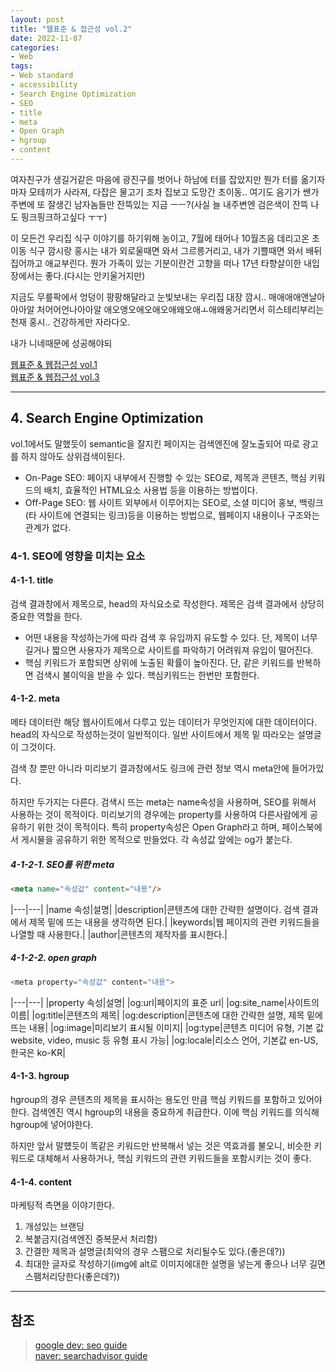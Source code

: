 ```yaml
---
layout: post
title: "웹표준 & 접근성 vol.2"
date: 2022-11-07
categories:
- Web
tags:
- Web standard
- accessibility
- Search Engine Optimization
- SEO
- title
- meta
- Open Graph
- hgroup
- content
---
```


여자친구가 생길거같은 마음에 광진구를 벗어나 하남에 터를 잡았지만 뭔가 터를 옮기자마자 모테끼가 사라져, 다잡은 물고기 조차 집보고 도망간 초이동.. 여기도 음기가 쌘가 주변에 또 잘생긴 남자놈들만 잔뜩있는 지금 ㅡㅡ?(사실 늘 내주변엔 검은색이 잔뜩 나도 핑크핑크하고싶다 ㅜㅜ)

이 모든건 우리집 식구 이야기를 하기위해 농이고, 7월에 태어나 10월즈음 데리고온 초이동 식구 깜시랑 홍시는 내가 외로울때면 와서 그르릉거리고, 내가 기쁠때면 와서 배뒤집어까고 애교부린다. 뭔가 가족이 있는 기분이란건 고향을 떠나 17년 타향살이한 내입장에서는 좋다.(다시는 안키울거지만)

지금도 무릎팍에서 엉덩이 팡팡해달라고 눈빛보내는 우리집 대장 깜시.. 매애애애앤날아아아알 처어어언나아아알 애오앵오애오애오애왜오애ㅗ애왜옹거리면서 히스테리부리는 천재 홍시.. 건강하게만 자라다오.

내가 니네때문에 성공해야되

[웹표준 & 웹접근성 vol.1](https://kimtank.github.io/web/2022/11/07/a-web-standard1.html)   
[웹표준 & 웹접근성 vol.3](https://kimtank.github.io/web/2022/11/07/b-web-standard3.html)

---

## 4. Search Engine Optimization

vol.1에서도 말했듯이 semantic을 잘지킨 페이지는 검색엔진에 잘노출되어 따로 광고를 하지 않아도 상위검색이된다.

- On-Page SEO: 페이지 내부에서 진행할 수 있는 SEO로, 제목과 콘텐츠, 핵심 키워드의 배치, 효율적인 HTML요소 사용법 등을 이용하는 방법이다.
- Off-Page SEO: 웹 사이트 외부에서 이루어지는 SEO로, 소셜 미디어 홍보, 백링크(타 사이트에 연결되는 링크)등을 이용하는 방법으로, 웹페이지 내용이나 구조와는 관계가 없다.

### 4-1. SEO에 영향을 미치는 요소

#### 4-1-1. title

검색 결과창에서 제목으로, head의 자식요소로 작성한다. 제목은 검색 결과에서 상당히 중요한 역할을 한다.

- 어떤 내용을 작성하는가에 따라 검색 후 유입까지 유도할 수 있다. 단, 제목이 너무 길거나 짧으면 사용자가 제목으로 사이트를 파악하기 어려워져 유입이 떨어진다.
- 핵심 키워드가 포함되면 상위에 노출된 확률이 높아진다. 단, 같은 키워드를 반복하면 검색시 불이익을 받을 수 있다. 핵심키워드는 한번만 포함한다.

#### 4-1-2. meta

메타 데이터란 해당 웹사이트에서 다루고 있는 데이터가 무엇인지에 대한 데이터이다. head의 자식으로 작성하는것이 일반적이다. 일반 사이트에서 제목 밑 따라오는 설명글이 그것이다.

검색 창 뿐만 아니라 미리보기 결과창에서도 링크에 관련 정보 역시 meta안에 들어가있다.

하지만 두가지는 다른다. 검색시 뜨는 meta는 name속성을 사용하며, SEO를 위해서 사용하는 것이 목적이다. 미리보기의 경우에는 property를 사용하여 다른사람에게 공유하기 위한 것이 목적이다. 특히 property속성은 Open Graph라고 하며, 페이스북에서 게시물을 공유하기 위한 목적으로 만들었다. 각 속성값 앞에는 og가 붙는다.

##### 4-1-2-1. SEO를 위한 meta

```html
<meta name="속성값" content="내용"/>
```

|---|---|
|name 속성|설명|
|description|콘텐츠에 대한 간략한 설명이다. 검색 결과에서 제목 밑에 뜨는 내용을 생각하면 된다.|
|keywords|웹 페이지의 관련 키워드들을 나열할 때 사용한다.|
|author|콘텐츠의 제작자를 표시한다.|

##### 4-1-2-2. open graph

```javascript
<meta property="속성값" content="내용">
```

|---|---|
|property 속성|설명|
|og:url|페이지의 표준 url|
|og:site_name|사이트의 이름|
|og:title|콘텐츠의 제목|
|og:description|콘텐츠에 대한 간략한 설명, 제목 밑에 뜨는 내용|
|og:image|미리보기 표시될 이미지|
|og:type|콘텐츠 미디어 유형, 기본 값 website, video, music 등 유형 표시 가능|
|og:locale|리소스 언어, 기본값 en-US, 한국은 ko-KR|

#### 4-1-3. hgroup

hgroup의 경우 콘텐츠의 제목을 표시하는 용도인 만큼 핵심 키워드를 포함하고 있어야한다. 검색엔진 역시 hgroup의 내용을 중요하게 취급한다. 이에 핵심 키워드를 의식해 hgroup에 넣어야한다.

하지만 앞서 말헀듯이 똑같은 키워드만 반복해서 넣는 것은 역효과를 불오니, 비슷한 키워드로 대체해서 사용하거나, 핵심 키워드의 관련 키워드들을 포함시키는 것이 좋다.

#### 4-1-4. content

마케팅적 측면을 이야기한다.

1. 개성있는 브랜딩
2. 복붙금지(검색엔진 중복문서 처리함)
3. 간결한 제목과 설명글(최악의 경우 스팸으로 처리될수도 있다.(좋은데?))
4. 최대한 글자로 작성하기(img에 alt로 이미지에대한 설명을 넣는게 좋으나 너무 길면 스팸처리당한다(좋은데?))

---

## 참조

> [google dev: seo guide](https://developers.google.com/search/docs/beginner/seo-starter-guide?hl=ko)   
> [naver: searchadvisor guide](https://searchadvisor.naver.com/guide)